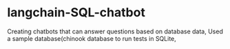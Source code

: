 # langchain-SQL-chatbot
Creating chatbots that can answer questions based on database data,
Used a sample database(chinook database to run tests in SQLite,
